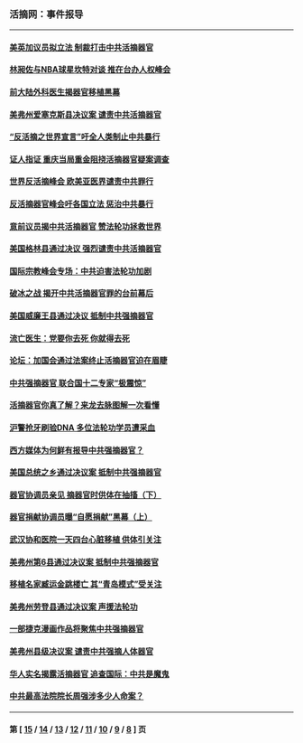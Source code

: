 ### 活摘网：事件报导
---
#### [美英加议员拟立法 制裁打击中共活摘器官](../../pages/nf5877/n13430251.md?01210430) 
#### [林昶佐与NBA球星坎特对谈 推在台办人权峰会](../../pages/nf5877/n13414467.md?01210430) 
#### [前大陆外科医生揭器官移植黑幕](../../pages/nf5877/n13401416.md?01210430) 
#### [美弗州爱塞克斯县决议案 谴责中共活摘器官](../../pages/nf5877/n13320919.md?01210430) 
#### [“反活摘之世界宣言”吁全人类制止中共暴行](../../pages/nf5877/n13259730.md?01210430) 
#### [证人指证 重庆当局重金阻挠活摘器官疑案调查](../../pages/nf5877/n13259127.md?01210430) 
#### [世界反活摘峰会 欧美亚医界谴责中共罪行](../../pages/nf5877/n13253550.md?01210430) 
#### [反活摘器官峰会吁各国立法 惩治中共暴行](../../pages/nf5877/n13245052.md?01210430) 
#### [意前议员揭中共活摘器官 赞法轮功拯救世界](../../pages/nf5877/n13203445.md?01210430) 
#### [美国格林县通过决议 强烈谴责中共活摘器官](../../pages/nf5877/n13119367.md?01210430) 
#### [国际宗教峰会专场：中共迫害法轮功加剧](../../pages/nf5877/n13088279.md?01210430) 
#### [破冰之战 揭开中共活摘器官罪的台前幕后](../../pages/nf5877/n13082457.md?01210430) 
#### [美国威廉王县通过决议 抵制中共强摘器官](../../pages/nf5877/n13056521.md?01210430) 
#### [流亡医生：党要你去死 你就得去死](../../pages/nf5877/n13052835.md?01210430) 
#### [论坛：加国会通过法案终止活摘器官迫在眉睫](../../pages/nf5877/n13029839.md?01210430) 
#### [中共强摘器官 联合国十二专家“极震惊”](../../pages/nf5877/n13024313.md?01210430) 
#### [活摘器官你真了解？来龙去脉图解一次看懂](../../pages/nf5877/n13013820.md?01210430) 
#### [沪警抢牙刷验DNA 多位法轮功学员遭采血](../../pages/nf5877/n12969218.md?01210430) 
#### [西方媒体为何鲜有报导中共强摘器官？](../../pages/nf5877/n12932034.md?01210430) 
#### [美国总统之乡通过决议案 抵制中共强摘器官](../../pages/nf5877/n12908242.md?01210430) 
#### [器官协调员亲见 摘器官时供体在抽搐（下）](../../pages/nf5877/n12898622.md?01210430) 
#### [器官捐献协调员曝“自愿捐献”黑幕（上）](../../pages/nf5877/n12878830.md?01210430) 
#### [武汉协和医院一天四台心脏移植 供体引关注](../../pages/nf5877/n12863175.md?01210430) 
#### [美弗州第6县通过决议案 抵制中共强摘器官](../../pages/nf5877/n12805218.md?01210430) 
#### [移植名家臧运金跳楼亡 其“青岛模式”受关注](../../pages/nf5877/n12803746.md?01210430) 
#### [美弗州劳登县通过决议案 声援法轮功](../../pages/nf5877/n12785715.md?01210430) 
#### [一部捷克漫画作品将聚焦中共强摘器官](../../pages/nf5877/n12785954.md?01210430) 
#### [美弗州县级决议案 谴责中共强摘人体器官](../../pages/nf5877/n12721290.md?01210430) 
#### [华人实名揭露活摘器官 追查国际：中共是魔鬼](../../pages/nf5877/n12691724.md?01210430) 
#### [中共最高法院院长周强涉多少人命案？](../../pages/nf5877/n12678074.md?01210430) 

---
#### 第 [ [15](./15.md?01210430) / [14](./14.md?01210430) / [13](./13.md?01210430) / [12](./12.md?01210430) / [11](./11.md?01210430) / [10](./10.md?01210430) / [9](./9.md?01210430) / [8](./8.md?01210430) ] 页

